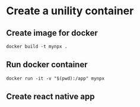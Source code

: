 # Create a unility container

## Create image for docker
```
docker build -t mynpx .
```

## Run docker container
```
docker run -it -v "$(pwd):/app" mynpx
```

## Create react native app
```

```
